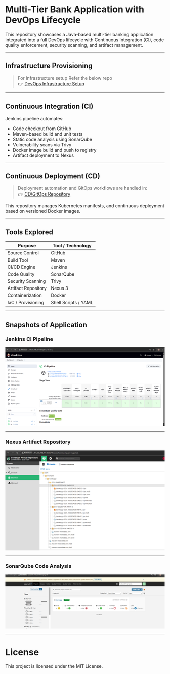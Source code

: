 #  Multi-Tier Bank Application with DevOps Lifecycle

This repository showcases a Java-based multi-tier banking application integrated into a full DevOps lifecycle with Continuous Integration (CI), code quality enforcement, security scanning, and artifact management.

---

##  Infrastructure Provisioning

> For Infrastructure setup Refer the below repo  
👉 [DevOps Infrastructure Setup](https://github.com/b-v-krishna/EKS-Terraform)
---

## Continuous Integration (CI)

Jenkins pipeline automates:

- Code checkout from GitHub
- Maven-based build and unit tests
- Static code analysis using SonarQube
- Vulnerability scans via Trivy
- Docker image build and push to registry
- Artifact deployment to Nexus

---

##  Continuous Deployment (CD)

> Deployment automation and GitOps workflows are handled in:  
👉 [CD/GitOps Repository](https://github.com/b-v-krishna/Multi-Tier-BankApp-CD)

This repository manages Kubernetes manifests, and continuous deployment based on versioned Docker images.

---

## Tools Explored

| Purpose                  | Tool / Technology     |
|--------------------------|------------------------|
| Source Control           | GitHub                 |
| Build Tool               | Maven                  |
| CI/CD Engine             | Jenkins                |
| Code Quality             | SonarQube              |
| Security Scanning        | Trivy                  |
| Artifact Repository      | Nexus 3                |
| Containerization         | Docker                 |
| IaC / Provisioning       | Shell Scripts / YAML   |

---

## Snapshots of Application

### Jenkins CI Pipeline  
![Jenkins Pipeline](https://raw.githubusercontent.com/b-v-krishna/Multi-Tier-BankApp-CI/main/src/main/resources/templates/jenkins_pipeline.png)

---

### Nexus Artifact Repository  
![Nexus Artifactory](https://raw.githubusercontent.com/b-v-krishna/Multi-Tier-BankApp-CI/main/src/main/resources/templates/Artifactory.png)

---

### SonarQube Code Analysis  
![Sonar Analysis](https://raw.githubusercontent.com/b-v-krishna/Multi-Tier-BankApp-CI/main/src/main/resources/templates/Sonar_Analysis.png)

---

# License

This project is licensed under the MIT License.
